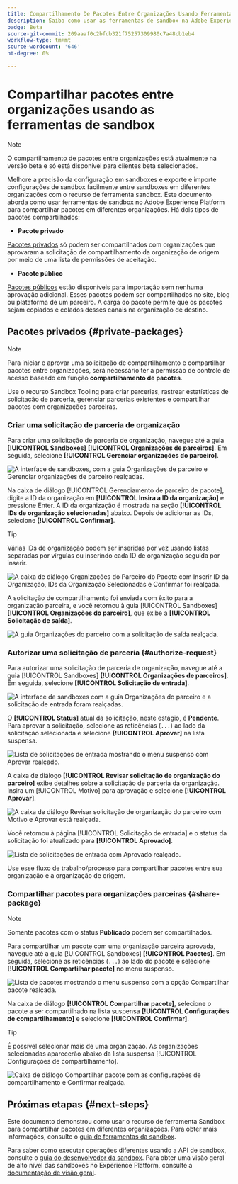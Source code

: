```yaml
---
title: Compartilhamento De Pacotes Entre Organizações Usando Ferramentas De Sandbox
description: Saiba como usar as ferramentas de sandbox na Adobe Experience Platform para compartilhar pacotes em diferentes organizações.
badge: Beta
source-git-commit: 209aaaf0c2bfdb321f75257309980c7a48cb1eb4
workflow-type: tm+mt
source-wordcount: '646'
ht-degree: 0%

---
```


# Compartilhar pacotes entre organizações usando as ferramentas de sandbox

>[!NOTE]
>
>O compartilhamento de pacotes entre organizações está atualmente na versão beta e só está disponível para clientes beta selecionados.

Melhore a precisão da configuração em sandboxes e exporte e importe configurações de sandbox facilmente entre sandboxes em diferentes organizações com o recurso de ferramenta sandbox. Este documento aborda como usar ferramentas de sandbox no Adobe Experience Platform para compartilhar pacotes em diferentes organizações. Há dois tipos de pacotes compartilhados:

- **Pacote privado**

[Pacotes privados](#private-packages) só podem ser compartilhados com organizações que aprovaram a solicitação de compartilhamento da organização de origem por meio de uma lista de permissões de aceitação.

- **Pacote público**

[Pacotes públicos](./sandbox-tooling.md/#export-and-import-an-entire-sandbox) estão disponíveis para importação sem nenhuma aprovação adicional. Esses pacotes podem ser compartilhados no site, blog ou plataforma de um parceiro. A carga do pacote permite que os pacotes sejam copiados e colados desses canais na organização de destino.

## Pacotes privados {#private-packages}

>[!NOTE]
>
>Para iniciar e aprovar uma solicitação de compartilhamento e compartilhar pacotes entre organizações, será necessário ter a permissão de controle de acesso baseado em função **compartilhamento de pacotes**.

Use o recurso Sandbox Tooling para criar parcerias, rastrear estatísticas de solicitação de parceria, gerenciar parcerias existentes e compartilhar pacotes com organizações parceiras.

### Criar uma solicitação de parceria de organização

Para criar uma solicitação de parceria de organização, navegue até a guia **[!UICONTROL Sandboxes]** **[!UICONTROL Organizações de parceiros]**. Em seguida, selecione **[!UICONTROL Gerenciar organizações do parceiro]**.

![A interface de sandboxes, com a guia Organizações de parceiro e Gerenciar organizações de parceiro realçadas.](../images/ui/sandbox-tooling/private-manage-partner-orgs.png)

Na caixa de diálogo [!UICONTROL Gerenciamento de parceiro de pacote], digite a ID da organização em **[!UICONTROL Insira a ID da organização]** e pressione Enter. A ID da organização é mostrada na seção **[!UICONTROL IDs de organização selecionadas]** abaixo. Depois de adicionar as IDs, selecione **[!UICONTROL Confirmar]**.

>[!TIP]
>
>Várias IDs de organização podem ser inseridas por vez usando listas separadas por vírgulas ou inserindo cada ID de organização seguida por inserir.

![A caixa de diálogo Organizações do Parceiro do Pacote com Inserir ID da Organização, IDs da Organização Selecionadas e Confirmar foi realçada.](../images/ui/sandbox-tooling/private-enter-org-id.png)

A solicitação de compartilhamento foi enviada com êxito para a organização parceira, e você retornou à guia [!UICONTROL Sandboxes] **[!UICONTROL Organizações do parceiro]**, que exibe a **[!UICONTROL Solicitação de saída]**.

![A guia Organizações do parceiro com a solicitação de saída realçada.](../images/ui/sandbox-tooling/private-outgoing-request.png)

### Autorizar uma solicitação de parceria {#authorize-request}

Para autorizar uma solicitação de parceria de organização, navegue até a guia [!UICONTROL Sandboxes] **[!UICONTROL Organizações de parceiros]**. Em seguida, selecione **[!UICONTROL Solicitação de entrada]**.

![A interface de sandboxes com a guia Organizações do parceiro e a solicitação de entrada foram realçadas.](../images/ui/sandbox-tooling/private-authorise-partner-org.png)

O **[!UICONTROL Status]** atual da solicitação, neste estágio, é **Pendente**. Para aprovar a solicitação, selecione as reticências (`...`) ao lado da solicitação selecionada e selecione **[!UICONTROL Aprovar]** na lista suspensa.

![Lista de solicitações de entrada mostrando o menu suspenso com Aprovar realçado.](../images/ui/sandbox-tooling/private-approve-partner-org.png)

A caixa de diálogo **[!UICONTROL Revisar solicitação de organização do parceiro]** exibe detalhes sobre a solicitação de parceria da organização. Insira um [!UICONTROL Motivo] para aprovação e selecione **[!UICONTROL Aprovar]**.

![A caixa de diálogo Revisar solicitação de organização do parceiro com Motivo e Aprovar está realçada.](../images/ui/sandbox-tooling/private-approval-partner-org.png)

Você retornou à página [!UICONTROL Solicitação de entrada] e o status da solicitação foi atualizado para **[!UICONTROL Aprovado]**.

![Lista de solicitações de entrada com Aprovado realçado.](../images/ui/sandbox-tooling/private-approved-partner-org.png)

Use esse fluxo de trabalho/processo para compartilhar pacotes entre sua organização e a organização de origem.

### Compartilhar pacotes para organizações parceiras {#share-package}

>[!NOTE]
>
>Somente pacotes com o status **Publicado** podem ser compartilhados.

Para compartilhar um pacote com uma organização parceira aprovada, navegue até a guia [!UICONTROL Sandboxes] **[!UICONTROL Pacotes]**. Em seguida, selecione as reticências (`...`) ao lado do pacote e selecione **[!UICONTROL Compartilhar pacote]** no menu suspenso.

![Lista de pacotes mostrando o menu suspenso com a opção Compartilhar pacote realçada.](../images/ui/sandbox-tooling/private-share-package.png)

Na caixa de diálogo **[!UICONTROL Compartilhar pacote]**, selecione o pacote a ser compartilhado na lista suspensa **[!UICONTROL Configurações de compartilhamento]** e selecione **[!UICONTROL Confirmar]**.

>[!TIP]
>
>É possível selecionar mais de uma organização. As organizações selecionadas aparecerão abaixo da lista suspensa [!UICONTROL Configurações de compartilhamento].

![Caixa de diálogo Compartilhar pacote com as configurações de compartilhamento e Confirmar realçada.](../images/ui/sandbox-tooling/private-share-package-confirm.png)

## Próximas etapas {#next-steps}

Este documento demonstrou como usar o recurso de ferramenta Sandbox para compartilhar pacotes em diferentes organizações. Para obter mais informações, consulte o [guia de ferramentas da sandbox](../ui/sandbox-tooling.md).

Para saber como executar operações diferentes usando a API de sandbox, consulte o [guia do desenvolvedor da sandbox](../api/getting-started.md). Para obter uma visão geral de alto nível das sandboxes no Experience Platform, consulte a [documentação de visão geral](../home.md).
